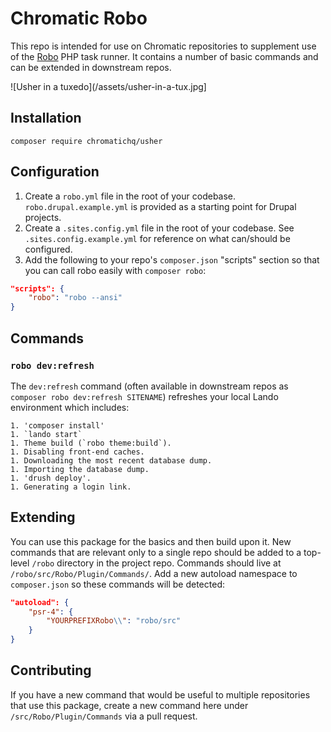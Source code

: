 # Chromatic Robo

This repo is intended for use on Chromatic repositories to supplement use of the
[Robo](https://robo.li/) PHP task runner. It contains a number of basic commands
and can be extended in downstream repos.

![Usher in a tuxedo](/assets/usher-in-a-tux.jpg]

## Installation

`composer require chromatichq/usher`

## Configuration

1. Create a `robo.yml` file in the root of your codebase. `robo.drupal.example.yml`
is provided as a starting point for Drupal projects.
1. Create a `.sites.config.yml` file in the root of your codebase. See
`.sites.config.example.yml` for reference on what can/should be configured.
1. Add the following to your repo's `composer.json` "scripts" section so that you
can call robo easily with `composer robo`:

```json
"scripts": {
    "robo": "robo --ansi"
}
```

## Commands

### `robo dev:refresh`

The `dev:refresh` command (often available in downstream repos as
`composer robo dev:refresh SITENAME`) refreshes your local Lando environment
which includes:

    1. 'composer install'
    1. `lando start`
    1. Theme build (`robo theme:build`).
    1. Disabling front-end caches.
    1. Downloading the most recent database dump.
    1. Importing the database dump.
    1. 'drush deploy'.
    1. Generating a login link.

## Extending

You can use this package for the basics and then build upon it. New commands
that are relevant only to a single repo should be added to a top-level `/robo`
directory in the project repo. Commands should live at `/robo/src/Robo/Plugin/Commands/`.
Add a new autoload namespace to `composer.json` so these commands will be
detected:

```json
"autoload": {
    "psr-4": {
        "YOURPREFIXRobo\\": "robo/src"
    }
}
```

## Contributing

If you have a new command that would be useful to multiple repositories that use
this package, create a new command here under `/src/Robo/Plugin/Commands` via a
pull request.
